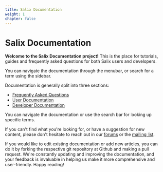 ```yaml
---
title: Salix Documentation
weight: 1
chapter: false
---
```


# Salix Documentation

**Welcome to the Salix Documentation project!** This is the place for
tutorials, guides and frequently asked questions for both Salix users
and developers.

You can navigate the documentation through the menubar, or search for a
term using the sidebar.

Documentation is generally split into three sections:

* [Frequently Asked Questions](/faq)
* [User Documentation](/user)
* [Developer Documentation](/dev)

You can navigate the documentation or use the search bar for looking up
specific terms.

If you can't find what you're looking for, or have a suggestion for new
content, please don't hesitate to reach out in our
[forums](https://forum.salixos.org/) or the
[mailing list](https://salixos.org/mailinglists.html).

If you would like to edit existing documentation or add new articles, you can
do it by forking the respective git repository at Github and making a pull
request.
We're constantly updating and improving the documentation, and your feedback is
invaluable in helping us make it more comprehensive and user-friendly. Happy
reading!
